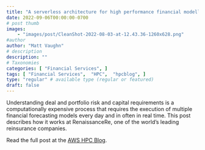 ```yaml
---
title: "A serverless architecture for high performance financial modelling"
date: 2022-09-06T00:00:00-0700
# post thumb
images:
    - "images/post/CleanShot-2022-08-03-at-12.43.36-1260x628.png"
#author
author: "Matt Vaughn"
# description
description: ""
# Taxonomies
categories: [ "Financial Services", ]
tags: [ "Financial Services",  "HPC",  "hpcblog", ]
type: "regular" # available type (regular or featured)
draft: false
---
```


Understanding deal and portfolio risk and capital requirements is a computationally expensive process that requires the execution of multiple financial forecasting models every day and in often in real time. This post describes how it works at RenaissanceRe, one of the world’s leading reinsurance companies.

Read the full post at the [AWS HPC Blog](https://aws.amazon.com/blogs/hpc/a-serverless-architecture-for-high-performance-financial-modelling/).
